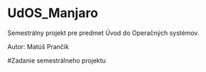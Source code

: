 # UdOS_Manjaro

Semestrálny projekt pre predmet Úvod do Operačných systémov.

Autor: Matúš Prančík

#Zadanie semestrálneho projektu
